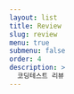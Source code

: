 ```yaml
---
layout: list
title: Review
slug: review
menu: true
submenu: false
order: 4
description: >
  코딩테스트 리뷰
---
```

